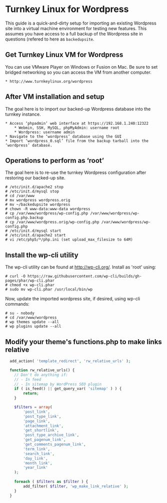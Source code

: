 # Turnkey Linux for Wordpress #

This guide is a quick-and-dirty setup for importing an existing Wordpress site into a virtual machine environment for testing new features.  This assumes you have access to a full backup of the Wordpress site in questions (refered to here as <code>backedupsite</code>.

## Get Turnkey Linux VM for Wordpress ##

You can use VMware Player on Windows or Fusion on Mac.  Be sure to set bridged networking so you can access the VM from another computer.

	* http://www.turnkeylinux.org/wordpress

## After VM installation and setup ##

The goal here is to import our backed-up Wordpress database into the turnkey instance.

	* Access ‘phpadmin’ web interface at https://192.168.1.240:12322
		* Webmin, SSH, MySQL, phpMyAdmin: username root
		* Wordpress: username admin
	* Navigate to the ‘wordpress’ database using the GUI
	* Import ‘wordpress_0.sql’ file from the backup tarball into the ‘wordpress’ database.

## Operations to perform as ‘root’ ##

The goal here is to re-use the turnkey Wordpress configuration after restoring our backed-up site.

	# /etc/init.d/apache2 stop
	# /etc/init.d/mysql stop
	# cd /var/www
	# mv wordpress wordpress.orig
	# mv ~/backedupsite wordpress
	# chown -R www-data:www-data wordpress
	# cp /var/www/wordpress/wp-config.php /var/www/wordpress/wp-config.php.backup
	# cp /var/www/wordpress.orig/wp-config.php /var/www/wordpress/wp-config.php
	# /etc/init.d/mysql start
	# /etc/init.d/apache2 start
	# vi /etc/php5/*/php.ini (set upload_max_filesize to 64M)

## Install the wp-cli utility ##

The wp-cli utility can be found at http://wp-cli.org/.  Install as 'root' using:

	# curl -O https://raw.githubusercontent.com/wp-cli/builds/gh-pages/phar/wp-cli.phar
	# chmod +x wp-cli.phar
	# sudo mv wp-cli.phar /usr/local/bin/wp

Now, update the imported wordpress site, if desired, using wp-cli commands:

	# su - nobody
	# cd /var/www/wordpress
	# wp themes update --all
	# wp plugins update --all

## Modify your theme's functions.php to make links relative ##

```php
  add_action( 'template_redirect', 'rw_relative_urls' );

  function rw_relative_urls() {
    // Don't do anything if:
    // - In feed
    // - In sitemap by WordPress SEO plugin
    if ( is_feed() || get_query_var( 'sitemap' ) ) {
        return;
    }

    $filters = array(
        'post_link',
        'post_type_link',
        'page_link',
        'attachment_link',
        'get_shortlink',
        'post_type_archive_link',
        'get_pagenum_link',
        'get_comments_pagenum_link',
        'term_link',
        'search_link',
        'day_link',
        'month_link',
        'year_link'
    );
    
    foreach ( $filters as $filter ) {
        add_filter( $filter, 'wp_make_link_relative' );
    }
  }
```
